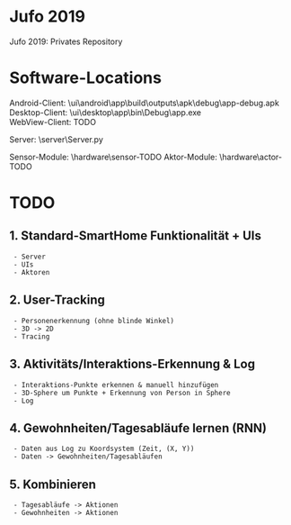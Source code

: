 # Jufo 2019
 Jufo 2019: Privates Repository 
 
# Software-Locations
  Android-Client: \ui\android\app\build\outputs\apk\debug\app-debug.apk <br>
  Desktop-Client: \ui\desktop\app\bin\Debug\app.exe <br>
  WebView-Client: TODO <br>
  
  Server: \server\Server.py
  
  Sensor-Module: \hardware\sensor-TODO
  Aktor-Module: \hardware\actor-TODO
  
  
# TODO
  ## 1. Standard-SmartHome Funktionalität + UIs
     - Server
	 - UIs
	 - Aktoren
  ## 2. User-Tracking
     - Personenerkennung (ohne blinde Winkel)
     - 3D -> 2D
	 - Tracing
  ## 3. Aktivitäts/Interaktions-Erkennung & Log
     - Interaktions-Punkte erkennen & manuell hinzufügen
	 - 3D-Sphere um Punkte + Erkennung von Person in Sphere
	 - Log
  ## 4. Gewohnheiten/Tagesabläufe lernen (RNN)
     - Daten aus Log zu Koordsystem (Zeit, (X, Y))
	 - Daten -> Gewohnheiten/Tagesabläufen
  ## 5. Kombinieren
     - Tagesabläufe -> Aktionen
     - Gewohnheiten -> Aktionen